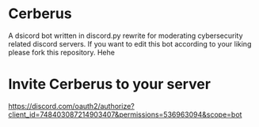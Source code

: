 # Cerberus
A dsicord bot written in discord.py rewrite for moderating cybersecurity related discord servers.
If you want to edit this bot according to your liking please fork this repository.
Hehe

# Invite Cerberus to your server
https://discord.com/oauth2/authorize?client_id=748403087214903407&permissions=536963094&scope=bot
